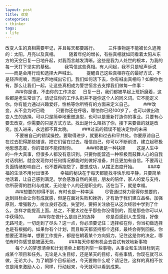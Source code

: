 ```yaml
---
layout: post
title: 改变
categories:
- thinker
tags:
- life
---
```



改变人生的真相需要牢记，并且每天都要践行。
　　
三件事物是不能被长久遮掩的：太阳，月亮以及真相。
　　
随着年纪的增长，有些真相就如同看着太阳从东方的天空日复一日地升起，对我而言越发清晰。这些是我为人处世的根本，为我的每一天打下坚实的基础。
　　
我笃信这些真相。有人问起，我不只是轻声诉说——而是会用行动和选择大声喊出。
　　
提醒自己这些真相存在的最好方式，不是轻声呢喃，而是大声地喊出它们。我们如何活下去，你有喊出真相吗？如果你也有，那么让我们一起，让这些真相成为警世恒言去支撑我们做每一件事：
　　
###你是谁，不由你的工作决定
 　
日复一日，我们都被早起上班折磨着，这些都是老生常谈了。请记住你的工作头衔并不是你这个人的同义词。它不能定义你。你有能力通过兴趣爱好，性格等你所特有的方面来定义自己。
　　
###改变，从不会为时已晚
　　
只要你还在呼吸，哪怕你已经100岁了，也可以做出改变人生的选择。可以只是简单地重塑造型，也可以是重新打造你的事业。只要有心要去改变，你需要的只是方式方法。找出是什么阻挡了你，接下来要做的就是改变。加入进来，永远都不算太晚。
　　
###过去的错误不能决定你的未来
　　
不要被自己的错误操控。要取得进步，就要和过去和平共处。你要原谅自己在过去犯得那些错误，把它们留在过去。相信自己，你可以不断前进，建立起积极地思想态度，你的错误不能控制你。
　　
###积极是一种抉择
　　
这是人生中的一件大真事，但很多人都没有意识到。只要你能营造一种积极而鼓舞人心的自我对话机制，就会发现你对任何情况都能时刻做好准备，并且更加有自信。不要再让负面情绪影响自己，也不要再抱怨了，要想成功，从摆正态度开始。
　　
###幸福的生活不用付出很多
　　
幸福的秘诀在于每天都能找寻快乐和平静，只要简单地活着，让自己感到满足。学会感激自然的美丽，朋友的陪伴，家人的爱与支持，你所获得的胜利与成就，无论是个人的还是职业的。活在当下，就是幸福。
　　
###想要的却得不到，有时也是一种幸运
　　
尽管通过努力获得你想要的，达到目标会让你有成就感，但是在面对失败和挫折，才有助于我们建立品格，加强原则，增强毅力，树立良好态度。失望时，要把关注放在从这次经验中学到了什么，怎样才能提高上面。总之，不要太过在乎那些你没得到的，而是那些你可以从中获得的。
　　
###你在做什么是自己的选择
　　
你是否感到人生受阻，好像无路可走，一切走到了尽头？这一点，你必须要记住：选择权在你，你当初做选择也是有根据的。如果你有个计划，而且每天都坚持那个选择，最终会得到回报。你想要还清账单，想要工作提升，都是在朝着某个方向努力。记住这是你的决定，哪怕有时你感觉是被逼无奈。
　　
###每天你都有机会去尝试有效地新事物
　　
每个人的梦想清单和计划清单上都有列举一些事物，从事业和生活目标到完成某个项目和任务。无论是人生目标，还是某天的目标，有些事情，你现在就可以做，无论大小。为了朝那个目标前进，今天要做什么呢？请记住，这样的真相不仅仅是用来激励人心，同样，行动起来，今天就可以看到成果。


